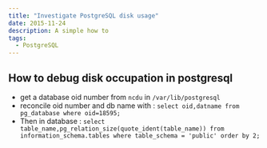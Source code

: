 ```yaml
---
title: "Investigate PostgreSQL disk usage"
date: 2015-11-24
description: A simple how to
tags:
  - PostgreSQL
---
```


## How to debug disk occupation in postgresql

- get a database oid number from `ncdu` in `/var/lib/postgresql`
- reconcile oid number and db name with : `select oid,datname from pg_database where oid=18595;`
- Then in database : `select table_name,pg_relation_size(quote_ident(table_name)) from information_schema.tables where table_schema = 'public' order by 2;`

